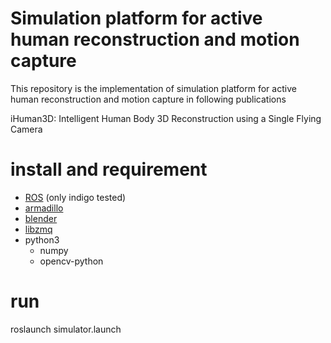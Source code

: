 # Simulation platform for active human reconstruction and motion capture

This repository is the implementation of simulation platform for active human reconstruction and motion capture in following publications

iHuman3D: Intelligent Human Body 3D Reconstruction using a Single Flying Camera

# install and requirement
* [ROS](http://wiki.ros.org/indigo/Installation/Ubuntu) (only indigo tested)
* [armadillo](http://arma.sourceforge.net/)
* [blender](http://download.blender.org/release/Blender2.78/blender-2.78a-linux-glibc211-x86_64.tar.bz2)
* [libzmq](https://github.com/zeromq/libzmq)
* python3
  * numpy
  * opencv-python 

# run
roslaunch simulator.launch